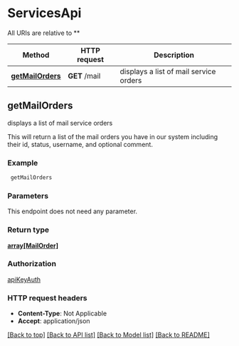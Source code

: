 # ServicesApi

All URIs are relative to **

Method | HTTP request | Description
------------- | ------------- | -------------
[**getMailOrders**](ServicesApi.md#getMailOrders) | **GET** /mail | displays a list of mail service orders



## getMailOrders

displays a list of mail service orders

This will return a list of the mail orders you have in our system including their id, status, username, and optional comment.

### Example

```bash
 getMailOrders
```

### Parameters

This endpoint does not need any parameter.

### Return type

[**array[MailOrder]**](MailOrder.md)

### Authorization

[apiKeyAuth](../README.md#apiKeyAuth)

### HTTP request headers

- **Content-Type**: Not Applicable
- **Accept**: application/json

[[Back to top]](#) [[Back to API list]](../README.md#documentation-for-api-endpoints) [[Back to Model list]](../README.md#documentation-for-models) [[Back to README]](../README.md)

